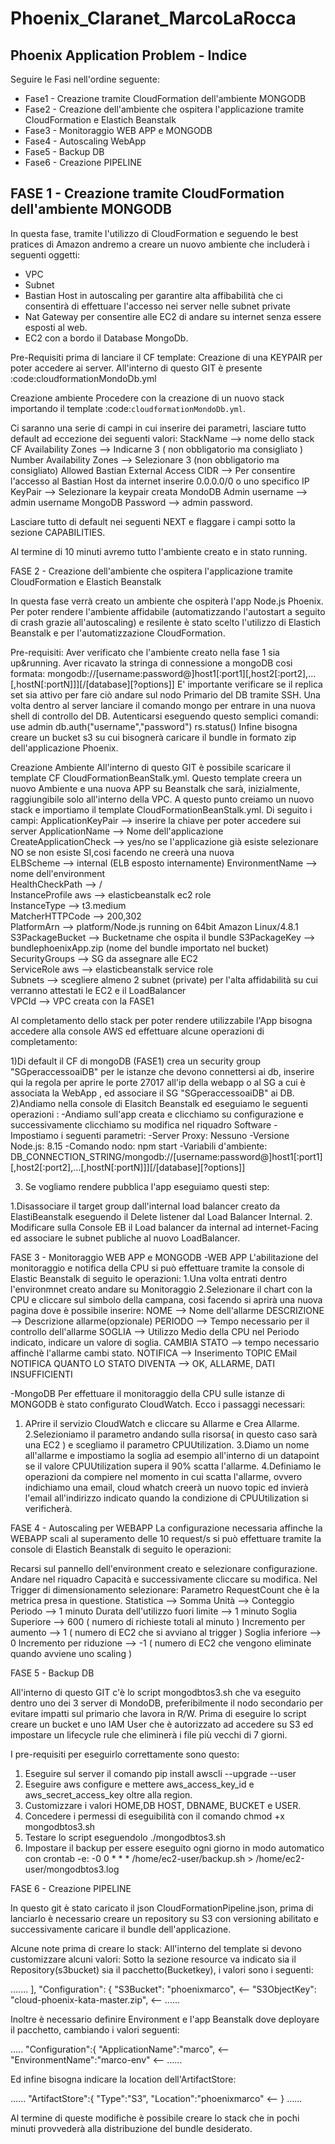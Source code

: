# Phoenix_Claranet_MarcoLaRocca

Phoenix Application Problem - Indice
---
Seguire le Fasi nell'ordine seguente:
- Fase1 - Creazione tramite CloudFormation dell'ambiente MONGODB
- Fase2 - Creazione dell'ambiente che ospitera l'applicazione tramite CloudFormation e Elastich Beanstalk
- Fase3 - Monitoraggio WEB APP e MONGODB
- Fase4 - Autoscaling WebApp
- Fase5 - Backup DB
- Fase6 - Creazione PIPELINE 

FASE 1 - Creazione tramite CloudFormation dell'ambiente MONGODB
---
In questa fase, tramite l'utilizzo di CloudFormation e seguendo le best pratices di Amazon andremo a creare un nuovo ambiente che includerà i seguenti oggetti:
- VPC
- Subnet
- Bastian Host in autoscaling per garantire alta affibabilità che ci consentirà di effettuare l'accesso nei server nelle subnet private
- Nat Gateway per consentire alle EC2 di andare su internet senza essere esposti al web.
- EC2 con a bordo il Database MongoDb.

Pre-Requisiti prima di lanciare il CF template:
Creazione di una KEYPAIR per poter accedere ai server.
All'interno di questo GIT è presente :code:cloudformationMondoDb.yml 


Creazione ambiente
Procedere con la creazione di un nuovo stack importando il template :code:`cloudformationMondoDb.yml`.

Ci saranno una serie di campi in cui inserire dei parametri, lasciare tutto default ad eccezione dei seguenti valori:
StackName --> nome dello stack CF
Availability Zones --> Indicarne 3 ( non obbligatorio ma consigliato )
Number Availability Zones --> Selezionare 3 (non obbligatorio ma consigliato)
Allowed Bastian External Access CIDR --> Per consentire l'accesso al Bastian Host da internet inserire 0.0.0.0/0 o uno specifico IP
KeyPair --> Selezionare la keypair creata
MondoDB Admin username --> admin username
MongoDB Password --> admin password.


Lasciare tutto di default nei seguenti NEXT e flaggare i campi sotto la sezione CAPABILITIES.

Al termine di 10 minuti avremo tutto l'ambiente creato e in stato running.

FASE 2 - Creazione dell'ambiente che ospitera l'applicazione tramite CloudFormation e Elastich Beanstalk

In questa fase verrà creato un ambiente che ospiterà l'app Node.js Phoenix.
Per poter rendere l'ambiente affidabile (automatizzando l'autostart a seguito di crash grazie all'autoscaling) e resilente è stato scelto l'utilizzo di Elastich Beanstalk e per l'automatizzazione CloudFormation.

Pre-requisiti:
Aver verificato che l'ambiente creato nella fase 1 sia up&running.
Aver ricavato la stringa di connessione a mongoDB cosi formata: 
mongodb://[username:password@]host1[:port1][,host2[:port2],...[,hostN[:portN]]][/[database][?options]]
E' importante verificare se il replica set sia attivo per fare ciò andare sul nodo Primario del DB tramite SSH.
Una volta dentro al server lanciare il comando mongo per entrare in una nuova shell di controllo del DB.
Autenticarsi eseguendo questo semplici comandi:
use admin
db.auth("username","password")
rs.status()
Infine bisogna creare un bucket s3 su cui bisognerà caricare il bundle in formato zip dell'applicazione Phoenix.

Creazione Ambiente
All'interno di questo GIT è possibile scaricare il template CF CloudFormationBeanStalk.yml.
Questo template creera un nuovo Ambiente e una nuova APP su Beanstalk che sarà, inizialmente, raggiungibile solo all'interno della VPC.
A questo punto creiamo un nuovo stack e importiamo il template CloudFormationBeanStalk.yml.
Di seguito i campi:
ApplicationKeyPair --> inserire la chiave per poter accedere sui server
ApplicationName	--> Nome dell'applicazione 
CreateApplicationCheck -->	yes/no se l'applicazione già esiste selezionare NO se non esiste SI,cosi facendo ne creerà una nuova	 
ELBScheme	--> internal (ELB esposto internamente)
EnvironmentName	--> nome dell'environment	 
HealthCheckPath	--> /	 
InstanceProfile	aws --> elasticbeanstalk ec2 role	 
InstanceType -->	t3.medium	 
MatcherHTTPCode -->	200,302	 
PlatformArn -->	platform/Node.js running on 64bit Amazon Linux/4.8.1	 
S3PackageBucket -->	Bucketname che ospita il bundle 
S3PackageKey -->	bundlephoenixApp.zip (nome del bundle importato nel bucket)	 
SecurityGroups -->	SG da assegnare alle EC2	 
ServiceRole	aws --> elasticbeanstalk service role	 
Subnets	--> scegliere almeno 2 subnet (private) per l'alta affidabilità su cui verranno attestati le EC2 e il LoadBalancer	 
VPCId	--> VPC creata con la FASE1

Al completamento dello stack per poter rendere utilizzabile l'App bisogna accedere alla console AWS ed effettuare alcune operazioni di completamento:

1)Di default il CF di mongoDB (FASE1) crea un security group "SGperaccessoaiDB" per le istanze che devono connettersi ai db, inserire qui la regola per aprire le porte 27017 all'ip della webapp o al SG a cui è associata la WebApp , ed associare il SG "SGperaccessoaiDB"  ai DB.
2)Andiamo nella console di Elasitch Beanstalk ed eseguiamo le seguenti operazioni :
  -Andiamo sull'app creata e clicchiamo su configurazione e successivamente clicchiamo su modifica nel riquadro Software
  -Impostiamo i seguenti parametri:
    -Server Proxy: Nessuno
    -Versione Node.js: 8.15
    -Comando nodo: npm start
    -Variabili d'ambiente: DB_CONNECTION_STRING/mongodb://[username:password@]host1[:port1][,host2[:port2],...[,hostN[:portN]]][/[database][?options]]
    
3) Se vogliamo rendere pubblica l'app eseguiamo questi step:

1.Disassociare il target group dall'internal load balancer creato da ElastiBeanstalk eseguendo il Delete listener dal Load Balancer Internal.
2. Modificare sulla Console EB il Load balancer da internal ad internet-Facing ed associare le subnet publiche al nuovo LoadBalancer.

FASE 3 - Monitoraggio WEB APP e MONGODB
-WEB APP
L'abilitazione del monitoraggio e notifica della CPU si può effettuare tramite la console di Elastic Beanstalk di seguito le operazioni:
1.Una volta entrati dentro l'environmnet creato andare su Monitoraggio
2.Selezionare il chart con la CPU e cliccare sul simbolo della campana, cosi facendo si aprirà una nuova pagina dove è possibile inserire:
NOME --> Nome dell'allarme
DESCRIZIONE --> Descrizione allarme(opzionale)
PERIODO --> Tempo necessario per il controllo dell'allarme
SOGLIA --> Utilizzo Medio della CPU nel Periodo indicato, indicare un valore di soglia.
CAMBIA STATO --> tempo necessario affinchè l'allarme cambi stato.
NOTIFICA --> Inserimento TOPIC EMail
NOTIFICA QUANTO LO STATO DIVENTA --> OK, ALLARME, DATI INSUFFICIENTI

-MongoDB
Per effettuare il monitoraggio della CPU sulle istanze di MONGODB è stato configurato CloudWatch.
Ecco i passaggi necessari:
1. APrire il servizio CloudWatch e cliccare su Allarme e Crea Allarme.
2.Selezioniamo il parametro andando sulla risorsa( in questo caso sarà una EC2 ) e scegliamo il parametro CPUUtilization.
3.Diamo un nome all'allarme e impostiamo la soglia ad esempio all'interno di un datapoint se il valore CPUUtilization supera il 90% scatta l'allarme.
4.Definiamo le operazioni da compiere nel momento in cui scatta l'allarme, ovvero indichiamo una email, cloud whatch creerà un nuovo topic ed invierà l'email all'indirizzo indicato quando la condizione di CPUUtilization si verificherà.

FASE 4 - Autoscaling per WEBAPP
La configurazione necessaria affinche la WEBAPP scali al superamento delle 10 request/s si può effettuare tramite la console di Elastich Beanstalk di seguito le operazioni:

Recarsi sul pannello dell'environment creato e selezionare configurazione.
Andare nel riquadro Capacità e successivamente cliccare su modifica.
Nel Trigger di dimensionamento selezionare:
Parametro RequestCount che è la metrica presa in questione.
Statistica --> Somma
Unità --> Conteggio 
Periodo --> 1 minuto
Durata dell'utilizzo fuori limite --> 1 minuto
Soglia Superiore --> 600 ( numero di richieste totali al minuto )
Incremento per aumento --> 1 ( numero di EC2 che si avviano al trigger )
Soglia inferiore --> 0 
Incremento per riduzione --> -1 ( numero di EC2 che vengono eliminate quando avviene uno scaling )

FASE 5 - Backup DB

All'interno di questo GIT c'è lo script mongodbtos3.sh che va eseguito dentro uno dei 3 server di MondoDB, preferibilmente il nodo secondario per evitare impatti sul primario che lavora in R/W.
Prima di eseguire lo script creare un bucket e uno IAM User che è autorizzato ad accedere su S3 ed impostare un lifecycle rule che eliminerà i file più vecchi di 7 giorni.

I pre-requisiti per eseguirlo correttamente sono questo:

1. Eseguire sul server il comando pip install awscli --upgrade --user 
2. Eseguire aws configure e mettere aws_access_key_id e aws_secret_access_key oltre alla region.
3. Customizzare i valori HOME,DB HOST, DBNAME, BUCKET e USER.
4. Concedere i permessi di eseguibilità con il comando chmod +x mongodbtos3.sh
5. Testare lo script eseguendolo ./mongodbtos3.sh
6. Impostare il backup per essere eseguito ogni giorno in modo automatico con crontab -e:
  -0 0 * * * /home/ec2-user/backup.sh > /home/ec2-user/mongodbtos3.log
  
FASE 6 - Creazione PIPELINE 

In questo git è stato caricato il json CloudFormationPipeline.json, prima di lanciarlo è necessario creare un repository su S3 con versioning abilitato e successivamente caricare il bundle dell'applicazione.

Alcune note prima di creare lo stack:
All'interno del template si devono customizzare alcuni valori:
Sotto la sezione resource va indicato sia il Repository(s3bucket) sia il pacchetto(Bucketkey), i valori sono i seguenti:

.......
  ],
                "Configuration": {
                  "S3Bucket": "phoenixmarco", <--
                  "S3ObjectKey": "cloud-phoenix-kata-master.zip", <--
 ......
 
 Inoltre è necessario definire Environment e l'app Beanstalk dove deployare il pacchetto, cambiando i valori seguenti:
 
 .....
      "Configuration":{
                  "ApplicationName":"marco", <--
                  "EnvironmentName":"marco-env" <--
......  

Ed infine bisogna indicare la location dell'ArtifactStore:

......
  "ArtifactStore":{
          "Type":"S3",
          "Location":"phoenixmarco" <--
        }
......        

Al termine di queste modifiche è possibile creare lo stack che in pochi minuti provvederà alla distribuzione del bundle desiderato.
